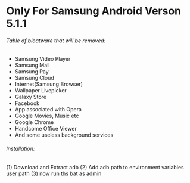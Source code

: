 <h1>Only For Samsung Android Verson 5.1.1</h1>
<h6>Table of bloatware that will be removed:</h6>
<ul>
 <li>Samsung Video Player</li>
 <li>Samsung Mail</li>
 <li>Samsung Pay</li>
 <li>Samsung Cloud</li>
 <li>Internet(Samsung Browser)</li>
 <li>Wallpaper Livepicker</li>
 <li>Galaxy Store</li>
 <li>Facebook</li>
 <li>App associated with Opera</li>
 <li>Google Movies, Music etc</li>
 <li>Google Chrome</li>
 <li>Handcome Office Viewer</li>
 <li>And some useless background services</li>
</ul>


<h6>Installation:</h6>
(1) Download and Extract adb
(2) Add adb path to environment variables user path
(3) now run ths bat as admin
